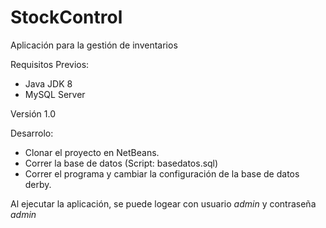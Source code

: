 # StockControl
Aplicación para la gestión de inventarios

Requisitos Previos:
- Java JDK 8
- MySQL Server

Versión
1.0

Desarrolo:
- Clonar el proyecto en NetBeans.
- Correr la base de datos (Script: basedatos.sql)
- Correr el programa y cambiar la configuración de la base de datos derby.

Al ejecutar la aplicación, se puede logear con usuario *admin* y contraseña *admin*
